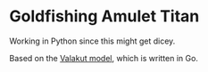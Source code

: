 # Goldfishing Amulet Titan

Working in Python since this might get dicey.

Based on the [Valakut model](https://github.com/charles-uno/valakut), which is written in Go. 
